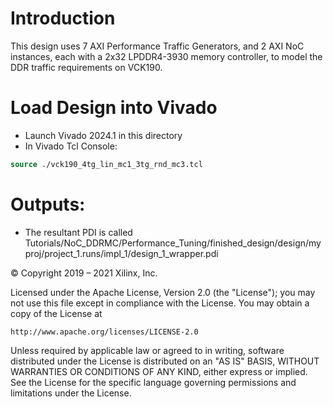 # Introduction
This design uses 7 AXI Performance Traffic Generators, and 2 AXI NoC instances, each with a 2x32 LPDDR4-3930 memory controller, to model the DDR traffic requirements on VCK190.

# Load Design into Vivado
* Launch Vivado 2024.1 in this directory
* In Vivado Tcl Console:
```tcl
source ./vck190_4tg_lin_mc1_3tg_rnd_mc3.tcl
```

# Outputs:
* The resultant PDI is called Tutorials/NoC_DDRMC/Performance_Tuning/finished_design/design/myproj/project_1.runs/impl_1/design_1_wrapper.pdi

© Copyright 2019 – 2021 Xilinx, Inc.

Licensed under the Apache License, Version 2.0 (the "License");
you may not use this file except in compliance with the License.
You may obtain a copy of the License at

    http://www.apache.org/licenses/LICENSE-2.0

Unless required by applicable law or agreed to in writing, software
distributed under the License is distributed on an "AS IS" BASIS,
WITHOUT WARRANTIES OR CONDITIONS OF ANY KIND, either express or implied.
See the License for the specific language governing permissions and
limitations under the License.
